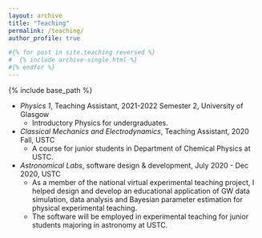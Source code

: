 ```yaml
---
layout: archive
title: "Teaching"
permalink: /teaching/
author_profile: true

#{% for post in site.teaching reversed %}
#  {% include archive-single.html %}
#{% endfor %}
---
```


{% include base_path %}

* *Physics 1*, Teaching Assistant, 2021-2022 Semester 2, University of Glasgow
    * Introductory Physics for undergraduates.
* *Classical Mechanics and Electrodynamics*, Teaching Assistant, 2020 Fall, USTC
    * A course for junior students in Department of Chemical Physics at USTC.
* *Astronomical Labs*, software design & development, July 2020 - Dec 2020, USTC
    * As a member of the national virtual experimental teaching project, I helped design and develop an educational application of GW data simulation, data analysis and Bayesian parameter estimation for physical experimental teaching.
    * The software will be employed in experimental teaching for junior students majoring in astronomy at USTC.
